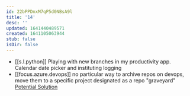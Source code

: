 ```yaml
---
id: 22bPPDnxM7qP5d0NBsA9l
title: '14'
desc: ''
updated: 1641440489571
created: 1641105063944
stub: false
isDir: false
---
```


- [[s.l.python]] Playing with new branches in my productivity app. Calendar date picker and instituting logging
- [[focus.azure.devops]] no particular way to archive repos on devops, move them to a specific project designated as a repo "graveyard" [Potential Solution](https://techcommunity.microsoft.com/t5/azure/archive-a-project-in-azure-devops/m-p/408307)

